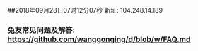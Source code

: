##2018年09月28日07时12分07秒 新址: 104.248.14.189
### 兔友常见问题及解答: https://github.com/wanggonging/d/blob/w/FAQ.md
